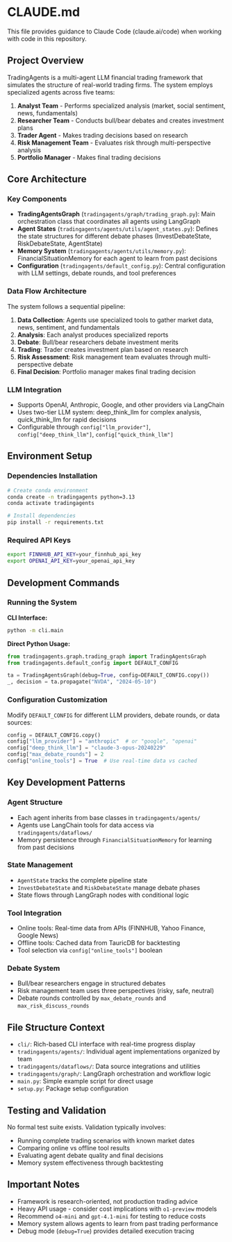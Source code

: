 # CLAUDE.md

This file provides guidance to Claude Code (claude.ai/code) when working with code in this repository.

## Project Overview

TradingAgents is a multi-agent LLM financial trading framework that simulates the structure of real-world trading firms. The system employs specialized agents across five teams:

1. **Analyst Team** - Performs specialized analysis (market, social sentiment, news, fundamentals)
2. **Researcher Team** - Conducts bull/bear debates and creates investment plans
3. **Trader Agent** - Makes trading decisions based on research
4. **Risk Management Team** - Evaluates risk through multi-perspective analysis
5. **Portfolio Manager** - Makes final trading decisions

## Core Architecture

### Key Components

- **TradingAgentsGraph** (`tradingagents/graph/trading_graph.py`): Main orchestration class that coordinates all agents using LangGraph
- **Agent States** (`tradingagents/agents/utils/agent_states.py`): Defines the state structures for different debate phases (InvestDebateState, RiskDebateState, AgentState)
- **Memory System** (`tradingagents/agents/utils/memory.py`): FinancialSituationMemory for each agent to learn from past decisions
- **Configuration** (`tradingagents/default_config.py`): Central configuration with LLM settings, debate rounds, and tool preferences

### Data Flow Architecture

The system follows a sequential pipeline:
1. **Data Collection**: Agents use specialized tools to gather market data, news, sentiment, and fundamentals
2. **Analysis**: Each analyst produces specialized reports
3. **Debate**: Bull/bear researchers debate investment merits
4. **Trading**: Trader creates investment plan based on research
5. **Risk Assessment**: Risk management team evaluates through multi-perspective debate
6. **Final Decision**: Portfolio manager makes final trading decision

### LLM Integration

- Supports OpenAI, Anthropic, Google, and other providers via LangChain
- Uses two-tier LLM system: deep_think_llm for complex analysis, quick_think_llm for rapid decisions
- Configurable through `config["llm_provider"]`, `config["deep_think_llm"]`, `config["quick_think_llm"]`

## Environment Setup

### Dependencies Installation
```bash
# Create conda environment
conda create -n tradingagents python=3.13
conda activate tradingagents

# Install dependencies
pip install -r requirements.txt
```

### Required API Keys
```bash
export FINNHUB_API_KEY=your_finnhub_api_key
export OPENAI_API_KEY=your_openai_api_key
```

## Development Commands

### Running the System

**CLI Interface:**
```bash
python -m cli.main
```

**Direct Python Usage:**
```python
from tradingagents.graph.trading_graph import TradingAgentsGraph
from tradingagents.default_config import DEFAULT_CONFIG

ta = TradingAgentsGraph(debug=True, config=DEFAULT_CONFIG.copy())
_, decision = ta.propagate("NVDA", "2024-05-10")
```

### Configuration Customization

Modify `DEFAULT_CONFIG` for different LLM providers, debate rounds, or data sources:

```python
config = DEFAULT_CONFIG.copy()
config["llm_provider"] = "anthropic"  # or "google", "openai"
config["deep_think_llm"] = "claude-3-opus-20240229"
config["max_debate_rounds"] = 2
config["online_tools"] = True  # Use real-time data vs cached
```

## Key Development Patterns

### Agent Structure
- Each agent inherits from base classes in `tradingagents/agents/`
- Agents use LangChain tools for data access via `tradingagents/dataflows/`
- Memory persistence through `FinancialSituationMemory` for learning from past decisions

### State Management
- `AgentState` tracks the complete pipeline state
- `InvestDebateState` and `RiskDebateState` manage debate phases
- State flows through LangGraph nodes with conditional logic

### Tool Integration
- Online tools: Real-time data from APIs (FINNHUB, Yahoo Finance, Google News)
- Offline tools: Cached data from TauricDB for backtesting
- Tool selection via `config["online_tools"]` boolean

### Debate System
- Bull/bear researchers engage in structured debates
- Risk management team uses three perspectives (risky, safe, neutral)
- Debate rounds controlled by `max_debate_rounds` and `max_risk_discuss_rounds`

## File Structure Context

- `cli/`: Rich-based CLI interface with real-time progress display
- `tradingagents/agents/`: Individual agent implementations organized by team
- `tradingagents/dataflows/`: Data source integrations and utilities
- `tradingagents/graph/`: LangGraph orchestration and workflow logic
- `main.py`: Simple example script for direct usage
- `setup.py`: Package setup configuration

## Testing and Validation

No formal test suite exists. Validation typically involves:
- Running complete trading scenarios with known market dates
- Comparing online vs offline tool results
- Evaluating agent debate quality and final decisions
- Memory system effectiveness through backtesting

## Important Notes

- Framework is research-oriented, not production trading advice
- Heavy API usage - consider cost implications with `o1-preview` models
- Recommend `o4-mini` and `gpt-4.1-mini` for testing to reduce costs
- Memory system allows agents to learn from past trading performance
- Debug mode (`debug=True`) provides detailed execution tracing